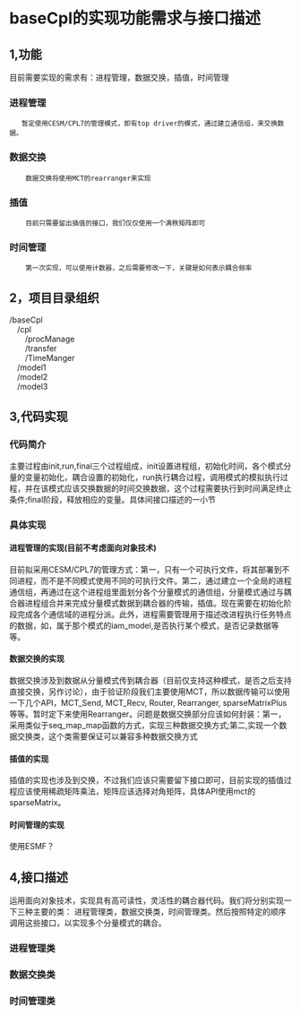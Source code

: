 # baseCpl的实现功能需求与接口描述

## 1,功能
目前需要实现的需求有：进程管理，数据交换，插值，时间管理
### 进程管理
       暂定使用CESM/CPL7的管理模式，即有top driver的模式，通过建立通信组，来交换数据。
### 数据交换
        数据交换将使用MCT的rearranger来实现
### 插值
        目前只需要留出插值的接口，我们仅仅使用一个满秩矩阵即可
### 时间管理
        第一次实现，可以使用计数器，之后需要修改一下，关键是如何表示耦合频率
## 2，项目目录组织
  /baseCpl</br>
      &emsp;/cpl </br>
      &emsp;&emsp;/procManage</br>
      &emsp;&emsp;/transfer</br>
      &emsp;&emsp;/TimeManger</br>
      &emsp;/model1</br>
      &emsp;/model2</br>
      &emsp;/model3</br>

## 3,代码实现

### 代码简介
主要过程由init,run,final三个过程组成，init设置进程组，初始化时间，各个模式分量的变量初始化，耦合设置的初始化，run执行耦合过程，调用模式的模拟执行过程，并在该模式应该交换数据的时间交换数据，这个过程需要执行到时间满足终止条件;final阶段，释放相应的变量。具体间接口描述的一小节

### 具体实现
#### 进程管理的实现(目前不考虑面向对象技术)
目前拟采用CESM/CPL7的管理方式：第一，只有一个可执行文件，将其部署到不同进程，而不是不同模式使用不同的可执行文件。第二，通过建立一个全局的进程通信组，再通过在这个进程组里面划分各个分量模式的通信组，分量模式通过与耦合器进程组合并来完成分量模式数据到耦合器的传输，插值。现在需要在初始化阶段完成各个通信域的进程分派。此外，进程需要管理用于描述改进程执行任务特点的数据，如，属于那个模式的iam_model,是否执行某个模式，是否记录数据等等。

#### 数据交换的实现
数据交换涉及到数据从分量模式传到耦合器（目前仅支持这种模式，是否之后支持直接交换，另作讨论），由于验证阶段我们主要使用MCT，所以数据传输可以使用一下几个API，MCT_Send, MCT_Recv, Router, Rearranger, sparseMatrixPlus等等。暂时定下来使用Rearranger。问题是数据交换部分应该如何封装：第一，采用类似于seq_map_map函数的方式，实现三种数据交换方式;第二,实现一个数据交换类，这个类需要保证可以兼容多种数据交换方式

#### 插值的实现
插值的实现也涉及到交换，不过我们应该只需要留下接口即可，目前实现的插值过程应该使用稀疏矩阵乘法，矩阵应该选择对角矩阵，具体API使用mct的sparseMatrix。

#### 时间管理的实现
使用ESMF？


## 4,接口描述

运用面向对象技术，实现具有高可读性，灵活性的耦合器代码。我们将分别实现一下三种主要的类：
进程管理类，数据交换类，时间管理类。然后按照特定的顺序调用这些接口，以实现多个分量模式的耦合。
### 进程管理类

### 数据交换类

### 时间管理类
